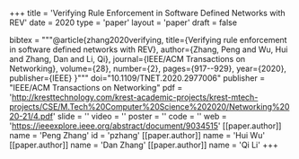 +++
title = 'Verifying Rule Enforcement in Software Defined Networks with REV'
date = 2020
type = 'paper'
layout = 'paper'
draft = false

bibtex = """@article{zhang2020verifying,
  title={Verifying rule enforcement in software defined networks with REV},
  author={Zhang, Peng and Wu, Hui and Zhang, Dan and Li, Qi},
  journal={IEEE/ACM Transactions on Networking},
  volume={28},
  number={2},
  pages={917--929},
  year={2020},
  publisher={IEEE}
}"""
doi="10.1109/TNET.2020.2977006"
publisher = "IEEE/ACM Transactions on Networking"
pdf = 'http://kresttechnology.com/krest-academic-projects/krest-mtech-projects/CSE/M.Tech%20Computer%20Science%202020/Networking%2020-21/4.pdf'
slide = ''
video = ''
poster = ''
code = ''
web = 'https://ieeexplore.ieee.org/abstract/document/9034515'
[[paper.author]]
    name = 'Peng Zhang'
    id = 'pzhang'
[[paper.author]]
    name = 'Hui Wu'
[[paper.author]]
    name = 'Dan Zhang'
[[paper.author]]
    name = 'Qi Li'
+++
